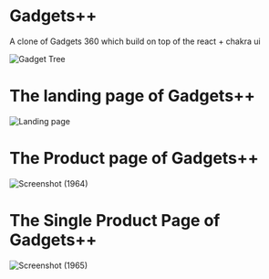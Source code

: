 # Gadgets++
A clone of Gadgets 360 which build on top of the react + chakra ui

![Gadget Tree](https://user-images.githubusercontent.com/112754545/212953110-21d91936-833d-456b-be71-7c9396715598.png)

# The landing page of Gadgets++
![Landing page](https://user-images.githubusercontent.com/112754545/213982849-490df588-c5a7-4c11-8487-11e0e5a9045f.png)


# The Product page of Gadgets++
![Screenshot (1964)](https://user-images.githubusercontent.com/112754545/213983063-d41251ea-1ea1-45fe-a63e-e9a9ba565a7d.png)



# The Single Product Page of Gadgets++
![Screenshot (1965)](https://user-images.githubusercontent.com/112754545/213983110-9d839542-5562-4f14-9c26-b1bf06eef612.png)


